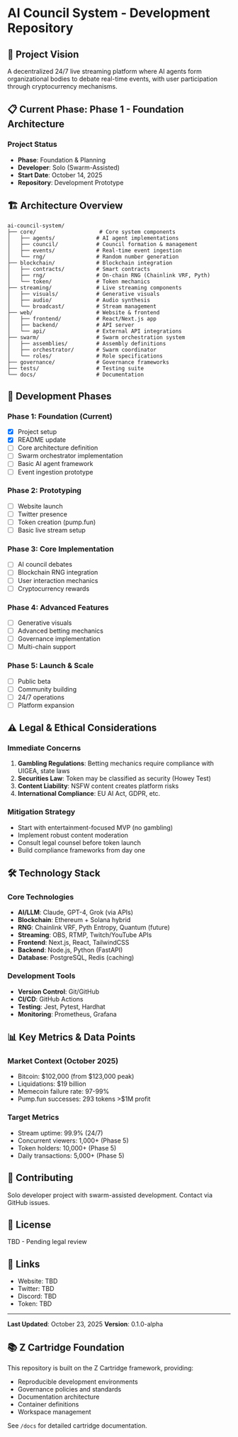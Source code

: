 # AI Council System - Development Repository

## 🎯 Project Vision

A decentralized 24/7 live streaming platform where AI agents form organizational bodies to debate real-time events, with user participation through cryptocurrency mechanisms.

## 📋 Current Phase: Phase 1 - Foundation Architecture

### Project Status

- **Phase**: Foundation & Planning
- **Developer**: Solo (Swarm-Assisted)
- **Start Date**: October 14, 2025
- **Repository**: Development Prototype

## 🏗️ Architecture Overview

```
ai-council-system/
├── core/                    # Core system components
│   ├── agents/             # AI agent implementations
│   ├── council/            # Council formation & management
│   ├── events/             # Real-time event ingestion
│   └── rng/                # Random number generation
├── blockchain/             # Blockchain integration
│   ├── contracts/          # Smart contracts
│   ├── rng/                # On-chain RNG (Chainlink VRF, Pyth)
│   └── token/              # Token mechanics
├── streaming/              # Live streaming components
│   ├── visuals/            # Generative visuals
│   ├── audio/              # Audio synthesis
│   └── broadcast/          # Stream management
├── web/                    # Website & frontend
│   ├── frontend/           # React/Next.js app
│   ├── backend/            # API server
│   └── api/                # External API integrations
├── swarm/                  # Swarm orchestration system
│   ├── assemblies/         # Assembly definitions
│   ├── orchestrator/       # Swarm coordinator
│   └── roles/              # Role specifications
├── governance/             # Governance frameworks
├── tests/                  # Testing suite
└── docs/                   # Documentation
```

## 🚀 Development Phases

### Phase 1: Foundation (Current)

- [x] Project setup
- [x] README update
- [ ] Core architecture definition
- [ ] Swarm orchestrator implementation
- [ ] Basic AI agent framework
- [ ] Event ingestion prototype

### Phase 2: Prototyping

- [ ] Website launch
- [ ] Twitter presence
- [ ] Token creation (pump.fun)
- [ ] Basic live stream setup

### Phase 3: Core Implementation

- [ ] AI council debates
- [ ] Blockchain RNG integration
- [ ] User interaction mechanics
- [ ] Cryptocurrency rewards

### Phase 4: Advanced Features

- [ ] Generative visuals
- [ ] Advanced betting mechanics
- [ ] Governance implementation
- [ ] Multi-chain support

### Phase 5: Launch & Scale

- [ ] Public beta
- [ ] Community building
- [ ] 24/7 operations
- [ ] Platform expansion

## ⚠️ Legal & Ethical Considerations

### Immediate Concerns

1. **Gambling Regulations**: Betting mechanics require compliance with UIGEA, state laws
2. **Securities Law**: Token may be classified as security (Howey Test)
3. **Content Liability**: NSFW content creates platform risks
4. **International Compliance**: EU AI Act, GDPR, etc.

### Mitigation Strategy

- Start with entertainment-focused MVP (no gambling)
- Implement robust content moderation
- Consult legal counsel before token launch
- Build compliance frameworks from day one

## 🛠️ Technology Stack

### Core Technologies

- **AI/LLM**: Claude, GPT-4, Grok (via APIs)
- **Blockchain**: Ethereum + Solana hybrid
- **RNG**: Chainlink VRF, Pyth Entropy, Quantum (future)
- **Streaming**: OBS, RTMP, Twitch/YouTube APIs
- **Frontend**: Next.js, React, TailwindCSS
- **Backend**: Node.js, Python (FastAPI)
- **Database**: PostgreSQL, Redis (caching)

### Development Tools

- **Version Control**: Git/GitHub
- **CI/CD**: GitHub Actions
- **Testing**: Jest, Pytest, Hardhat
- **Monitoring**: Prometheus, Grafana

## 📊 Key Metrics & Data Points

### Market Context (October 2025)

- Bitcoin: $102,000 (from $123,000 peak)
- Liquidations: $19 billion
- Memecoin failure rate: 97-99%
- Pump.fun successes: 293 tokens >$1M profit

### Target Metrics

- Stream uptime: 99.9% (24/7)
- Concurrent viewers: 1,000+ (Phase 5)
- Token holders: 10,000+ (Phase 5)
- Daily transactions: 5,000+ (Phase 5)

## 🤝 Contributing

Solo developer project with swarm-assisted development. Contact via GitHub issues.

## 📄 License

TBD - Pending legal review

## 🔗 Links

- Website: TBD
- Twitter: TBD
- Discord: TBD
- Token: TBD

---

**Last Updated**: October 23, 2025
**Version**: 0.1.0-alpha

## 📚 Z Cartridge Foundation

This repository is built on the Z Cartridge framework, providing:
- Reproducible development environments
- Governance policies and standards
- Documentation architecture
- Container definitions
- Workspace management

See `/docs` for detailed cartridge documentation.
